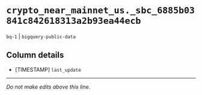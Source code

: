 # `crypto_near_mainnet_us._sbc_6885b03841c842618313a2b93ea44ecb`
`bq-1` | `bigquery-public-data`

## Column details
* [TIMESTAMP] `last_update`

-------------------------------------------------------------------------------
*Do not make edits above this line.*
